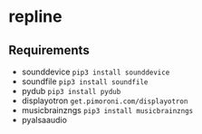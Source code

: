 # repline

## Requirements
* sounddevice `pip3 install sounddevice`
* soundfile `pip3 install soundfile`
* pydub `pip3 install pydub`
* displayotron `get.pimoroni.com/displayotron`
* musicbrainzngs `pip3 install musicbrainzngs`
* pyalsaaudio